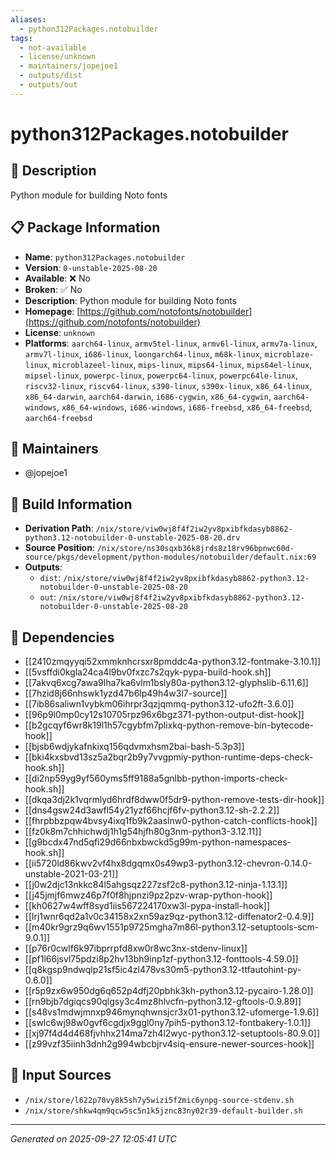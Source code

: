 ```yaml
---
aliases:
  - python312Packages.notobuilder
tags:
  - not-available
  - license/unknown
  - maintainers/jopejoe1
  - outputs/dist
  - outputs/out
---
```


# python312Packages.notobuilder

## 📝 Description

Python module for building Noto fonts

## 📋 Package Information

- **Name**: `python312Packages.notobuilder`
- **Version**: `0-unstable-2025-08-20`
- **Available**: ❌ No
- **Broken**: ✅ No
- **Description**: Python module for building Noto fonts
- **Homepage**: [https://github.com/notofonts/notobuilder](https://github.com/notofonts/notobuilder)
- **License**: `unknown`
- **Platforms**: `aarch64-linux`, `armv5tel-linux`, `armv6l-linux`, `armv7a-linux`, `armv7l-linux`, `i686-linux`, `loongarch64-linux`, `m68k-linux`, `microblaze-linux`, `microblazeel-linux`, `mips-linux`, `mips64-linux`, `mips64el-linux`, `mipsel-linux`, `powerpc-linux`, `powerpc64-linux`, `powerpc64le-linux`, `riscv32-linux`, `riscv64-linux`, `s390-linux`, `s390x-linux`, `x86_64-linux`, `x86_64-darwin`, `aarch64-darwin`, `i686-cygwin`, `x86_64-cygwin`, `aarch64-windows`, `x86_64-windows`, `i686-windows`, `i686-freebsd`, `x86_64-freebsd`, `aarch64-freebsd`
## 👥 Maintainers

- @jopejoe1


## 🔧 Build Information

- **Derivation Path**: `/nix/store/viw0wj8f4f2iw2yv8pxibfkdasyb8862-python3.12-notobuilder-0-unstable-2025-08-20.drv`
- **Source Position**: `/nix/store/ns30sqxb36k8jrds8z18rv96bpnwc60d-source/pkgs/development/python-modules/notobuilder/default.nix:69`
- **Outputs**:
  - `dist`:  `/nix/store/viw0wj8f4f2iw2yv8pxibfkdasyb8862-python3.12-notobuilder-0-unstable-2025-08-20`
  - `out`:  `/nix/store/viw0wj8f4f2iw2yv8pxibfkdasyb8862-python3.12-notobuilder-0-unstable-2025-08-20`

## 🔗 Dependencies

- [[2410zmqyyqi52xmmknhcrsxr8pmddc4a-python3.12-fontmake-3.10.1]]
- [[5vsffdi0kgla24ca4l9bv0fxzc7s2qyk-pypa-build-hook.sh]]
- [[7akvq6xcg7awa9lha7ka6vlm1bsly80a-python3.12-glyphslib-6.11.6]]
- [[7hzid8j66nhswk1yzd47b6lp49h4w3l7-source]]
- [[7ib86saliwn1vybkm06ihrpr3qzjqmmq-python3.12-ufo2ft-3.6.0]]
- [[96p9l0mp0cy12s10705rpz96x6bgz371-python-output-dist-hook]]
- [[b2gcqyf6wr8k19l1h57cgybfm7plixkq-python-remove-bin-bytecode-hook]]
- [[bjsb6wdjykafnkixq156qdvmxhsm2bai-bash-5.3p3]]
- [[bki4kxsbvd13sz5a2bqr2b9y7vvgpmiy-python-runtime-deps-check-hook.sh]]
- [[di2np59yg9yf560yms5ff9188a5gnlbb-python-imports-check-hook.sh]]
- [[dkqa3dj2k1vqrmlyd6hrdf8dww0f5dr9-python-remove-tests-dir-hook]]
- [[dns4gsw24d3awfl54y21yzf66hcjf6fv-python3.12-sh-2.2.2]]
- [[fhrpbbzpqw4bvsy4ixq1fb9k2aaslnw0-python-catch-conflicts-hook]]
- [[fz0k8m7chhichwdj1h1g54hjfh80g3nm-python3-3.12.11]]
- [[g9bcdx47nd5qfi29d66nbxbwckd5g99m-python-namespaces-hook.sh]]
- [[ii5720ld86kwv2vf4hx8dgqmx0s49wp3-python3.12-chevron-0.14.0-unstable-2021-03-21]]
- [[j0w2djc13nkkc84l5ahgsqz227zsf2c8-python3.12-ninja-1.13.1]]
- [[j45jmjf6mwz46p7f0f8hjpnzi9pz2pzv-wrap-python-hook]]
- [[kh0627w4wff8syd1iis567224170xw3l-pypa-install-hook]]
- [[lrj1wnr6qd2a1v0c34158x2xn59az9qz-python3.12-diffenator2-0.4.9]]
- [[m40kr9grz9q6wv1551p9725mgha7m86l-python3.12-setuptools-scm-9.0.1]]
- [[p76r0cwlf6k97ibprrpfd8xw0r8wc3nx-stdenv-linux]]
- [[pf1l66jsvl75pdzi8p2hv13bh9inp1zf-python3.12-fonttools-4.59.0]]
- [[q8kgsp9ndwqlp21sf5ic4zl478vs30m5-python3.12-ttfautohint-py-0.6.0]]
- [[r5p9zx6w950dg6q652p4dfj20pbhk3kh-python3.12-pycairo-1.28.0]]
- [[rn9bjb7dgiqcs90qlgsy3c4mz8hlvcfn-python3.12-gftools-0.9.89]]
- [[s48vs1mdwjmnxp946mynqhwnsjcr3x01-python3.12-ufomerge-1.9.6]]
- [[swlc6wj98w0gvf6cgdjx9ggl0ny7pih5-python3.12-fontbakery-1.0.1]]
- [[xj97f4d4d468fjvhhx214ma7zh4l2wyc-python3.12-setuptools-80.9.0]]
- [[z99vzf35iinh3dnh2g994wbcbjrv4siq-ensure-newer-sources-hook]]

## 📁 Input Sources

- `/nix/store/l622p70vy8k5sh7y5wizi5f2mic6ynpg-source-stdenv.sh`
- `/nix/store/shkw4qm9qcw5sc5n1k5jznc83ny02r39-default-builder.sh`

---
*Generated on 2025-09-27 12:05:41 UTC*
